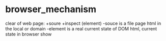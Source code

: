 # browser_mechanism
clear of web page:
+soure
+inspect (element)
-souce is a file page html in the local or domain
-element is a real current state of DOM html, current state in browser show
